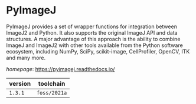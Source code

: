 # PyImageJ

PyImageJ provides a set of wrapper functions for integration between ImageJ2 and Python. It also  supports the original ImageJ API and data structures. A major advantage of this approach is the ability to combine  ImageJ and ImageJ2 with other tools available from the Python software ecosystem, including NumPy, SciPy,  scikit-image, CellProfiler, OpenCV, ITK and many more.

*homepage*: <https://pyimagej.readthedocs.io/>

version | toolchain
--------|----------
``1.3.1`` | ``foss/2021a``
